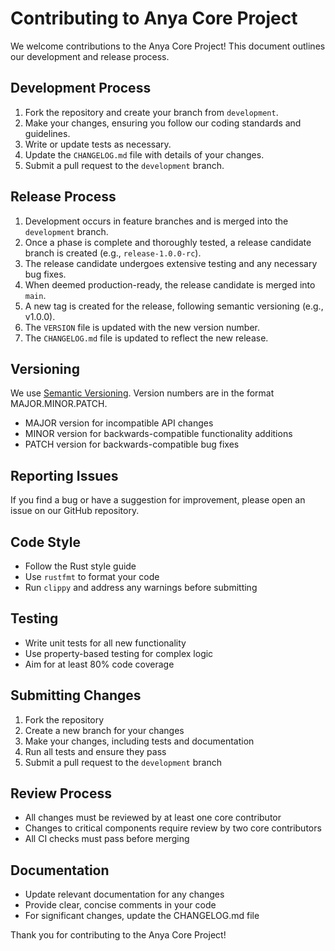 # Contributing to Anya Core Project

We welcome contributions to the Anya Core Project! This document outlines our development and release process.

## Development Process

1. Fork the repository and create your branch from `development`.
2. Make your changes, ensuring you follow our coding standards and guidelines.
3. Write or update tests as necessary.
4. Update the `CHANGELOG.md` file with details of your changes.
5. Submit a pull request to the `development` branch.

## Release Process

1. Development occurs in feature branches and is merged into the `development` branch.
2. Once a phase is complete and thoroughly tested, a release candidate branch is created (e.g., `release-1.0.0-rc`).
3. The release candidate undergoes extensive testing and any necessary bug fixes.
4. When deemed production-ready, the release candidate is merged into `main`.
5. A new tag is created for the release, following semantic versioning (e.g., v1.0.0).
6. The `VERSION` file is updated with the new version number.
7. The `CHANGELOG.md` file is updated to reflect the new release.

## Versioning

We use [Semantic Versioning](https://semver.org/). Version numbers are in the format MAJOR.MINOR.PATCH.

- MAJOR version for incompatible API changes
- MINOR version for backwards-compatible functionality additions
- PATCH version for backwards-compatible bug fixes

## Reporting Issues

If you find a bug or have a suggestion for improvement, please open an issue on our GitHub repository.

## Code Style

- Follow the Rust style guide
- Use `rustfmt` to format your code
- Run `clippy` and address any warnings before submitting

## Testing

- Write unit tests for all new functionality
- Use property-based testing for complex logic
- Aim for at least 80% code coverage

## Submitting Changes

1. Fork the repository
2. Create a new branch for your changes
3. Make your changes, including tests and documentation
4. Run all tests and ensure they pass
5. Submit a pull request to the `development` branch

## Review Process

- All changes must be reviewed by at least one core contributor
- Changes to critical components require review by two core contributors
- All CI checks must pass before merging

## Documentation

- Update relevant documentation for any changes
- Provide clear, concise comments in your code
- For significant changes, update the CHANGELOG.md file

Thank you for contributing to the Anya Core Project!